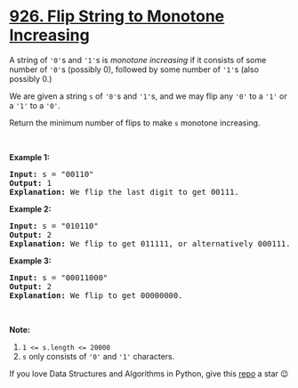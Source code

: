 # [926. Flip String to Monotone Increasing][title]

<p>A string of <code>'0'</code>s and <code>'1'</code>s is <em>monotone increasing</em> if it consists of some number of <code>'0'</code>s (possibly 0), followed by some number of <code>'1'</code>s (also possibly 0.)</p>
<p>We are given a string <code>s</code> of <code>'0'</code>s and <code>'1'</code>s, and we may flip any <code>'0'</code> to a <code>'1'</code> or a <code>'1'</code> to a <code>'0'</code>.</p>
<p>Return the minimum number of flips to make <code>s</code> monotone increasing.</p>
<p> </p>

<p><strong>Example 1:</strong></p>
<pre><strong>Input: </strong>s = <span id="example-input-1-1">"00110"</span>
<strong>Output: </strong><span id="example-output-1">1</span>
<strong>Explanation: </strong>We flip the last digit to get 00111.
</pre>

<p><strong>Example 2:</strong></p>
<pre><strong>Input: </strong>s = <span id="example-input-2-1">"010110"</span>
<strong>Output: </strong><span id="example-output-2">2</span>
<strong>Explanation: </strong>We flip to get 011111, or alternatively 000111.
</pre>

<p><strong>Example 3:</strong></p>
<pre><strong>Input: </strong>s = <span id="example-input-3-1">"00011000"</span>
<strong>Output: </strong><span id="example-output-3">2</span>
<strong>Explanation: </strong>We flip to get 00000000.
</pre>
<p> </p>
<p><strong><span>Note:</span></strong></p>
<ol>
<li><code>1 &lt;= s.length &lt;= 20000</code></li>
<li><code>s</code> only consists of <code>'0'</code> and <code>'1'</code> characters.</li>
</ol>





If you love Data Structures and Algorithms in Python, give this [repo][me] a star :wink:

[title]: https://leetcode.com/problems/flip-string-to-monotone-increasing
[me]: https://github.com/bumblebee211196/awesome-python-leetcode